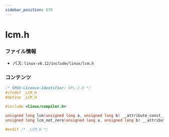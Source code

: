 ```yaml
---
sidebar_position: 670
---
```

# lcm.h

### ファイル情報

- パス: `linux-v6.12/include/linux/lcm.h`

### コンテンツ

```h
/* SPDX-License-Identifier: GPL-2.0 */
#ifndef _LCM_H
#define _LCM_H

#include <linux/compiler.h>

unsigned long lcm(unsigned long a, unsigned long b) __attribute_const__;
unsigned long lcm_not_zero(unsigned long a, unsigned long b) __attribute_const__;

#endif /* _LCM_H */

```
